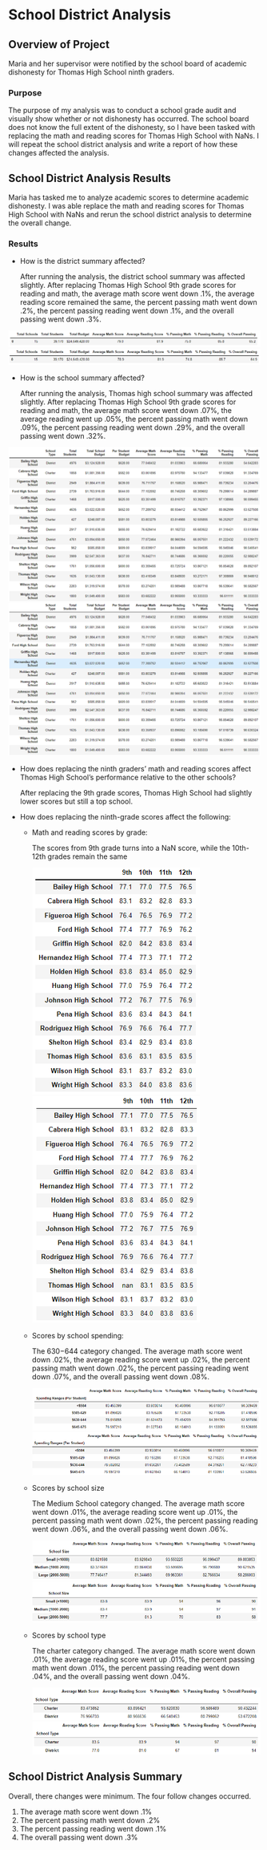 # School District Analysis

## Overview of Project
Maria and her supervisor were notified by the school board of academic dishonesty for Thomas High School ninth graders.
  
### Purpose
The purpose of my analysis was to conduct a school grade audit and visually show whether or not dishonesty has occurred. The school board does not know the full extent of the dishonesty, so I have been tasked with replacing the math and reading scores for Thomas High School with NaNs. I will repeat the school district analysis and write a report of how these changes affected the analysis. 

## School District Analysis Results
Maria has tasked me to analyze academic scores to determine academic dishonesty. I was able replace the math and reading scores for Thomas High School with NaNs and rerun the school district analysis to determine the overall change. 

### Results
- How is the district summary affected?

  After running the analysis, the district school summary was affected slightly.  After replacing Thomas High School 9th grade scores for reading and math, the average math       score went down .1%, the average reading score remained the same, the percent passing math went down .2%, the percent passing reading went down .1%, and the overall passing     went down .3%. 

![District](https://github.com/jag28731/School_District_Analysis/blob/main/Resources/Pre%20District.png)
![District](https://github.com/jag28731/School_District_Analysis/blob/main/Resources/Post%20District.png)


- How is the school summary affected?

  After running the analysis, Thomas high school summary was affected slightly.  After replacing Thomas High School 9th grade scores for reading and math, the average math score   went down .07%, the average reading went up .05%, the percent passing math went down .09%, the percent passing reading went down .29%, and the overall passing went down     .32%. 

![School](https://github.com/jag28731/School_District_Analysis/blob/main/Resources/pre%20school.png)
![School](https://github.com/jag28731/School_District_Analysis/blob/main/Resources/post%20school.png)

- How does replacing the ninth graders’ math and reading scores affect Thomas High School’s performance relative to the other schools?

  After replacing the 9th grade scores, Thomas High School had slightly lower scores but still a top school. 
  
- How does replacing the ninth-grade scores affect the following:

  - Math and reading scores by grade:
  
    The scores from 9th grade turns into a NaN score, while the 10th-12th grades remain the same
    
    ![Grade](https://github.com/jag28731/School_District_Analysis/blob/main/Resources/Pre%20grade.png)
    ![Grade](https://github.com/jag28731/School_District_Analysis/blob/main/Resources/post%20grade.png)

  - Scores by school spending:

    The $630-$644 category changed.  The average math score went down .02%, the average reading score went up .02%, the percent passing math went down .02%, the percent             passing reading went down .07%, and the overall passing went down .08%.

    ![Spending](https://github.com/jag28731/School_District_Analysis/blob/main/Resources/pre%20spending.png)
    ![Spending](https://github.com/jag28731/School_District_Analysis/blob/main/Resources/post%20spending.png)
    
  - Scores by school size

    The Medium School category changed.  The average math score went down .01%, the average reading score went up .01%, the percent passing math went down .02%, the percent         passing reading went down .06%, and the overall passing went down .06%.

    ![Size](https://github.com/jag28731/School_District_Analysis/blob/main/Resources/pre%20size.png)
    ![Size](https://github.com/jag28731/School_District_Analysis/blob/main/Resources/post%20size.png)
    
  - Scores by school type

    The charter category changed.  The average math score went down .01%, the average reading score went up .01%, the percent passing math went down .01%, the percent passing       reading went down .04%, and the overall passing went down .04%.

    ![Type](https://github.com/jag28731/School_District_Analysis/blob/main/Resources/pre%20type.png)
    ![Type](https://github.com/jag28731/School_District_Analysis/blob/main/Resources/post%20type.png)
    
## School District Analysis Summary
Overall, there changes were minimum.  The four follow changes occurred. 
1.	The average math score went down .1%
2.	The percent passing math went down .2%
3.	The percent passing reading went down .1%
4.	The overall passing went down .3%
